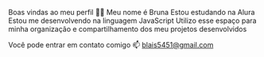Boas vindas ao meu perfil 💙💙
Meu nome é Bruna
Estou estudando na Alura
Estou me desenvolvendo na linguagem JavaScript
Utilizo esse espaço para minha organização e compartilhamento dos meu projetos desenvolvidos

Você pode entrar em contato comigo 📫
blais5451@gmail.com
